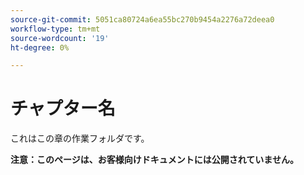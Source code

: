 ```yaml
---
source-git-commit: 5051ca80724a6ea55bc270b9454a2276a72deea0
workflow-type: tm+mt
source-wordcount: '19'
ht-degree: 0%

---
```

# チャプター名

これはこの章の作業フォルダです。

**注意：このページは、お客様向けドキュメントには公開されていません。**

